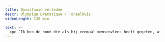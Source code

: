 ```yaml
---
title: Onvoltooid verleden
descr: Olympiqe Dramatique / Toneelhuis
videoLength: 126 min

text: >-
  <p> “Ik ben de hond die als hij eenmaal mensenvlees heeft gegeten, afgemaakt moet worden.” &nbsp; &nbsp; &nbsp; &nbsp; &nbsp; &nbsp; &nbsp; &nbsp;</p><p>In 2007 maakte Olympique Dramatique samen met Guy Cassiers een theaterbewerking van <em>De geruchten, </em>de succesroman van Hugo Claus uit 1996. In 1998 kwam Claus met het vervolg <em>Onvoltooid verleden</em>, dat op zijn beurt in 2012 door Olympique Dramatique onder handen genomen wordt. We zijn een paar decennia verder, ver weg van het dorp Alegem en in de grootstad. Draaide in <em>De geruchten </em>alles nog rond René Catrijsse, dan staat nu zijn broer Noël centraal. Noël Catrijsse, die na een val tijdens zijn jeugd nooit meer de oude geworden is, wordt op eigen verzoek ondervraagd door ex-commissaris Blaute. Wat volgt, is het rauwe relaas van een gehavende en vermaledijde ziel.</p><p>Jan Decleir en Tom Dewispelaere spelen.</p><p>"Puur acteurstheater, zoals je het nog zelden ziet." – Yves Desmet in De Morgen, 21 april 2012 &nbsp; &nbsp; &nbsp; &nbsp; &nbsp; &nbsp; &nbsp; &nbsp; &nbsp; &nbsp; &nbsp; &nbsp;</p><p>"Dit. Moet. Je. Zien. &nbsp; Onvoltooid verleden &nbsp; is perfect &nbsp;spelerstoneel dat lumineus eindigt." &nbsp;– Els Van Steenberghe in Knack &nbsp;**** , 23 april 2012 &nbsp; &nbsp; &nbsp; &nbsp; &nbsp; &nbsp; &nbsp; &nbsp; &nbsp; &nbsp; &nbsp; &nbsp;</p><p>"Essentieel vertel- en luistertheater met twee topacteurs, zonder multimediaal gegoochel." – Roeland de Trazignies in Cobra.be *** , 20 april 2012 &nbsp; &nbsp; &nbsp; &nbsp; &nbsp; &nbsp; &nbsp; &nbsp; &nbsp; &nbsp; &nbsp; &nbsp;</p><h5>Credits</h5><p>schrijver: Ellen Stynen </p><p>tekst: Hugo Claus </p><p>bewerking: Jan Decleir, Ellen Stynen, Jan Bijvoet, Tom Dewispelaere </p><p>spel: Jan Decleir, Tom Dewispelaere </p><p>beeld: Tom Liekens </p><p>lichtontwerp: Mark Van Denesse </p><p>kostuumontwerp: Katelijne Damen </p><p>coaching: Jan Bijvoet </p><p>productie: Toneelhuis Olympique Dramatique</p><p>‍</p><p>Opname door stake5</p><ul> &nbsp; &nbsp; &nbsp; &nbsp; &nbsp; &nbsp; &nbsp; &nbsp; &nbsp; &nbsp; &nbsp; &nbsp; &nbsp; &nbsp; &nbsp; &nbsp; &nbsp; &nbsp; &nbsp; &nbsp; &nbsp; &nbsp;</ul><p>toneelHUIS WORDT HUISTONEEL<br>Een theater kan niet zonder zijn publiek. Ook niet als de zalen noodgedwongen leeg staan. Daarom zoeken de Toneelhuismakers u op vanuit hun schuiloorden. Ze spinnen vanuit hun huizen lange, onzichtbare draden tot bij u, met verhalen, gedichten, gedachten en beelden. Zo wordt Toneelhuis voor even Huistoneel. Geniet ervan!<br><a href="http://huistoneel.be/" target="_blank">huistoneel.be</a></p><p>‍</p>
---
```

